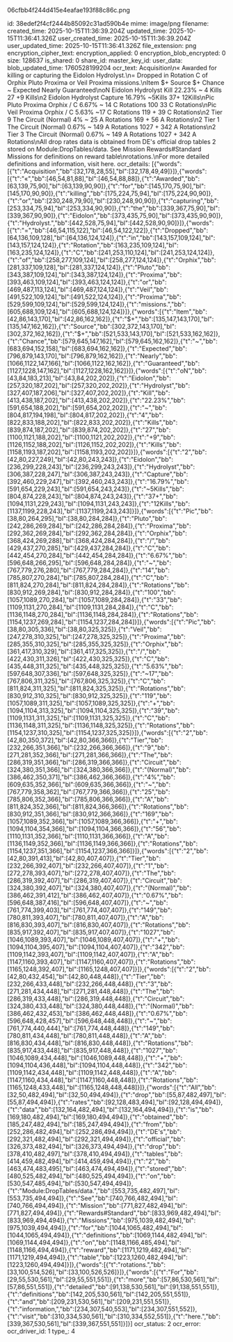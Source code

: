 06cfbb4f244d415e4eafae193f88c86c.png

id: 38edef2f4cf2444b85092c31ad590b4e
mime: image/png
filename: 
created_time: 2025-10-15T11:36:39.204Z
updated_time: 2025-10-15T11:36:41.326Z
user_created_time: 2025-10-15T11:36:39.204Z
user_updated_time: 2025-10-15T11:36:41.326Z
file_extension: png
encryption_cipher_text: 
encryption_applied: 0
encryption_blob_encrypted: 0
size: 128637
is_shared: 0
share_id: 
master_key_id: 
user_data: 
blob_updated_time: 1760528199204
ocr_text: Acquisition\n« Awarded for killing or capturing the Eidolon Hydrolyst.\n= Dropped in Rotation C of Orphix Pluto Proxima or Veil Proxima missions.\nItem $+ Source $+ Chance ~ Expected Nearly Guaranteed\noN Eidolon Hydrolyst Kill 22.23% ~ 4 Kills 27 +9 Kills\n2 Eidolon Hydrolyst Capture 16.79% ~5Kills 37+ 12Kills\nPic Pluto Proxima Orphix / C 6.67% ~ 14 C Rotations 100 33 C Rotations\nPic Veil Proxima Orphix / C 5.63% ~17 C Rotations 119 + 39 C Rotations\n2 Tier 9 The Circuit (Normal) 4% ~ 25 A Rotations 169 + 56 A Rotations\n2 Tier 1 The Circuit (Normal) 0.67% ~ 149 A Rotations 1027 + 342 A Rotations\n2 Tier 3 The Circuit (Normal) 0.67% ~ 149 A Rotations 1027 + 342 A Rotations\nAll drop rates data is obtained from DE's official drop tables 2 stored on Module:DropTables/data. See Mission Rewards#Standard Missions for definitions on reward table\nrotations.\nFor more detailed definitions and information, visit here.
ocr_details: [{"words":[{"t":"Acquisition","bb":[32,178,28,55],"bl":[32,178,49,49]}]},{"words":[{"t":"«","bb":[46,54,81,88],"bl":[46,54,88,88]},{"t":"Awarded","bb":[63,139,75,90],"bl":[63,139,90,90]},{"t":"for","bb":[145,170,75,90],"bl":[145,170,90,90]},{"t":"killing","bb":[175,224,75,94],"bl":[175,224,90,90]},{"t":"or","bb":[230,248,79,90],"bl":[230,248,90,90]},{"t":"capturing","bb":[253,334,75,94],"bl":[253,334,90,90]},{"t":"the","bb":[339,367,75,90],"bl":[339,367,90,90]},{"t":"Eidolon","bb":[373,435,75,90],"bl":[373,435,90,90]},{"t":"Hydrolyst.","bb":[442,528,75,94],"bl":[442,528,90,90]}]},{"words":[{"t":"=","bb":[46,54,115,122],"bl":[46,54,122,122]},{"t":"Dropped","bb":[64,136,109,128],"bl":[64,136,124,124]},{"t":"in","bb":[143,157,109,124],"bl":[143,157,124,124]},{"t":"Rotation","bb":[163,235,109,124],"bl":[163,235,124,124]},{"t":"C","bb":[241,253,110,124],"bl":[241,253,124,124]},{"t":"of","bb":[258,277,109,124],"bl":[258,277,124,124]},{"t":"Orphix","bb":[281,337,109,128],"bl":[281,337,124,124]},{"t":"Pluto","bb":[343,387,109,124],"bl":[343,387,124,124]},{"t":"Proxima","bb":[393,463,109,124],"bl":[393,463,124,124]},{"t":"or","bb":[469,487,113,124],"bl":[469,487,124,124]},{"t":"Veil","bb":[491,522,109,124],"bl":[491,522,124,124]},{"t":"Proxima","bb":[529,599,109,124],"bl":[529,599,124,124]},{"t":"missions.","bb":[605,688,109,124],"bl":[605,688,124,124]}]},{"words":[{"t":"Item","bb":[42,86,143,170],"bl":[42,86,162,162]},{"t":"$+","bb":[135,147,143,170],"bl":[135,147,162,162]},{"t":"Source","bb":[302,372,143,170],"bl":[302,372,162,162]},{"t":"$+","bb":[521,533,143,170],"bl":[521,533,162,162]},{"t":"Chance","bb":[579,645,147,162],"bl":[579,645,162,162]},{"t":"~","bb":[683,694,152,158],"bl":[683,694,162,162]},{"t":"Expected","bb":[796,879,143,170],"bl":[796,879,162,162]},{"t":"Nearly","bb":[1066,1122,147,166],"bl":[1066,1122,162,162]},{"t":"Guaranteed","bb":[1127,1228,147,162],"bl":[1127,1228,162,162]}]},{"words":[{"t":"oN","bb":[43,84,183,213],"bl":[43,84,202,202]},{"t":"Eidolon","bb":[257,320,187,202],"bl":[257,320,202,202]},{"t":"Hydrolyst","bb":[327,407,187,206],"bl":[327,407,202,202]},{"t":"Kill","bb":[413,438,187,202],"bl":[413,438,202,202]},{"t":"22.23%","bb":[591,654,188,202],"bl":[591,654,202,202]},{"t":"~","bb":[804,817,194,198],"bl":[804,817,202,202]},{"t":"4","bb":[822,833,188,202],"bl":[822,833,202,202]},{"t":"Kills","bb":[839,874,187,202],"bl":[839,874,202,202]},{"t":"27","bb":[1100,1121,188,202],"bl":[1100,1121,202,202]},{"t":"+9","bb":[1126,1152,188,202],"bl":[1126,1152,202,202]},{"t":"Kills","bb":[1158,1193,187,202],"bl":[1158,1193,202,202]}]},{"words":[{"t":"2","bb":[42,80,227,249],"bl":[42,80,243,243]},{"t":"Eidolon","bb":[236,299,228,243],"bl":[236,299,243,243]},{"t":"Hydrolyst","bb":[306,387,228,247],"bl":[306,387,243,243]},{"t":"Capture","bb":[392,460,229,247],"bl":[392,460,243,243]},{"t":"16.79%","bb":[591,654,229,243],"bl":[591,654,243,243]},{"t":"~5Kills","bb":[804,874,228,243],"bl":[804,874,243,243]},{"t":"37+","bb":[1094,1131,229,243],"bl":[1094,1131,243,243]},{"t":"12Kills","bb":[1137,1199,228,243],"bl":[1137,1199,243,243]}]},{"words":[{"t":"Pic","bb":[38,80,264,295],"bl":[38,80,284,284]},{"t":"Pluto","bb":[242,286,269,284],"bl":[242,286,284,284]},{"t":"Proxima","bb":[292,362,269,284],"bl":[292,362,284,284]},{"t":"Orphix","bb":[368,424,269,288],"bl":[368,424,284,284]},{"t":"/","bb":[429,437,270,285],"bl":[429,437,284,284]},{"t":"C","bb":[442,454,270,284],"bl":[442,454,284,284]},{"t":"6.67%","bb":[596,648,266,295],"bl":[596,648,284,284]},{"t":"~","bb":[767,779,276,280],"bl":[767,779,284,284]},{"t":"14","bb":[785,807,270,284],"bl":[785,807,284,284]},{"t":"C","bb":[811,824,270,284],"bl":[811,824,284,284]},{"t":"Rotations","bb":[830,912,269,284],"bl":[830,912,284,284]},{"t":"100","bb":[1057,1089,270,284],"bl":[1057,1089,284,284]},{"t":"33","bb":[1109,1131,270,284],"bl":[1109,1131,284,284]},{"t":"C","bb":[1136,1148,270,284],"bl":[1136,1148,284,284]},{"t":"Rotations","bb":[1154,1237,269,284],"bl":[1154,1237,284,284]}]},{"words":[{"t":"Pic","bb":[38,80,305,336],"bl":[38,80,325,325]},{"t":"Veil","bb":[247,278,310,325],"bl":[247,278,325,325]},{"t":"Proxima","bb":[285,355,310,325],"bl":[285,355,325,325]},{"t":"Orphix","bb":[361,417,310,329],"bl":[361,417,325,325]},{"t":"/","bb":[422,430,311,326],"bl":[422,430,325,325]},{"t":"C","bb":[435,448,311,325],"bl":[435,448,325,325]},{"t":"5.63%","bb":[597,648,307,336],"bl":[597,648,325,325]},{"t":"~17","bb":[767,806,311,325],"bl":[767,806,325,325]},{"t":"C","bb":[811,824,311,325],"bl":[811,824,325,325]},{"t":"Rotations","bb":[830,912,310,325],"bl":[830,912,325,325]},{"t":"119","bb":[1057,1089,311,325],"bl":[1057,1089,325,325]},{"t":"+","bb":[1094,1104,313,325],"bl":[1094,1104,325,325]},{"t":"39","bb":[1109,1131,311,325],"bl":[1109,1131,325,325]},{"t":"C","bb":[1136,1148,311,325],"bl":[1136,1148,325,325]},{"t":"Rotations","bb":[1154,1237,310,325],"bl":[1154,1237,325,325]}]},{"words":[{"t":"2","bb":[42,80,350,372],"bl":[42,80,366,366]},{"t":"Tier","bb":[232,266,351,366],"bl":[232,266,366,366]},{"t":"9","bb":[271,281,352,366],"bl":[271,281,366,366]},{"t":"The","bb":[286,319,351,366],"bl":[286,319,366,366]},{"t":"Circuit","bb":[324,380,351,366],"bl":[324,380,366,366]},{"t":"(Normal)","bb":[386,462,350,371],"bl":[386,462,366,366]},{"t":"4%","bb":[609,635,352,366],"bl":[609,635,366,366]},{"t":"~","bb":[767,779,358,362],"bl":[767,779,366,366]},{"t":"25","bb":[785,806,352,366],"bl":[785,806,366,366]},{"t":"A","bb":[811,824,352,366],"bl":[811,824,366,366]},{"t":"Rotations","bb":[830,912,351,366],"bl":[830,912,366,366]},{"t":"169","bb":[1057,1089,352,366],"bl":[1057,1089,366,366]},{"t":"+","bb":[1094,1104,354,366],"bl":[1094,1104,366,366]},{"t":"56","bb":[1110,1131,352,366],"bl":[1110,1131,366,366]},{"t":"A","bb":[1136,1149,352,366],"bl":[1136,1149,366,366]},{"t":"Rotations","bb":[1154,1237,351,366],"bl":[1154,1237,366,366]}]},{"words":[{"t":"2","bb":[42,80,391,413],"bl":[42,80,407,407]},{"t":"Tier","bb":[232,266,392,407],"bl":[232,266,407,407]},{"t":"1","bb":[272,278,393,407],"bl":[272,278,407,407]},{"t":"The","bb":[286,319,392,407],"bl":[286,319,407,407]},{"t":"Circuit","bb":[324,380,392,407],"bl":[324,380,407,407]},{"t":"(Normal)","bb":[386,462,391,412],"bl":[386,462,407,407]},{"t":"0.67%","bb":[596,648,387,416],"bl":[596,648,407,407]},{"t":"~","bb":[761,774,399,403],"bl":[761,774,407,407]},{"t":"149","bb":[780,811,393,407],"bl":[780,811,407,407]},{"t":"A","bb":[816,830,393,407],"bl":[816,830,407,407]},{"t":"Rotations","bb":[835,917,392,407],"bl":[835,917,407,407]},{"t":"1027","bb":[1046,1089,393,407],"bl":[1046,1089,407,407]},{"t":"+","bb":[1094,1104,395,407],"bl":[1094,1104,407,407]},{"t":"342","bb":[1109,1142,393,407],"bl":[1109,1142,407,407]},{"t":"A","bb":[1147,1160,393,407],"bl":[1147,1160,407,407]},{"t":"Rotations","bb":[1165,1248,392,407],"bl":[1165,1248,407,407]}]},{"words":[{"t":"2","bb":[42,80,432,454],"bl":[42,80,448,448]},{"t":"Tier","bb":[232,266,433,448],"bl":[232,266,448,448]},{"t":"3","bb":[271,281,434,448],"bl":[271,281,448,448]},{"t":"The","bb":[286,319,433,448],"bl":[286,319,448,448]},{"t":"Circuit","bb":[324,380,433,448],"bl":[324,380,448,448]},{"t":"(Normal)","bb":[386,462,432,453],"bl":[386,462,448,448]},{"t":"0.67%","bb":[596,648,428,457],"bl":[596,648,448,448]},{"t":"~","bb":[761,774,440,444],"bl":[761,774,448,448]},{"t":"149","bb":[780,811,434,448],"bl":[780,811,448,448]},{"t":"A","bb":[816,830,434,448],"bl":[816,830,448,448]},{"t":"Rotations","bb":[835,917,433,448],"bl":[835,917,448,448]},{"t":"1027","bb":[1046,1089,434,448],"bl":[1046,1089,448,448]},{"t":"+","bb":[1094,1104,436,448],"bl":[1094,1104,448,448]},{"t":"342","bb":[1109,1142,434,448],"bl":[1109,1142,448,448]},{"t":"A","bb":[1147,1160,434,448],"bl":[1147,1160,448,448]},{"t":"Rotations","bb":[1165,1248,433,448],"bl":[1165,1248,448,448]}]},{"words":[{"t":"All","bb":[32,50,482,494],"bl":[32,50,494,494]},{"t":"drop","bb":[55,87,482,497],"bl":[55,87,494,494]},{"t":"rates","bb":[92,128,483,494],"bl":[92,128,494,494]},{"t":"data","bb":[132,164,482,494],"bl":[132,164,494,494]},{"t":"is","bb":[169,180,482,494],"bl":[169,180,494,494]},{"t":"obtained","bb":[185,247,482,494],"bl":[185,247,494,494]},{"t":"from","bb":[252,286,482,494],"bl":[252,286,494,494]},{"t":"DE's","bb":[292,321,482,494],"bl":[292,321,494,494]},{"t":"official","bb":[326,373,482,494],"bl":[326,373,494,494]},{"t":"drop","bb":[378,410,482,497],"bl":[378,410,494,494]},{"t":"tables","bb":[414,459,482,494],"bl":[414,459,494,494]},{"t":"2","bb":[463,474,483,495],"bl":[463,474,494,494]},{"t":"stored","bb":[480,525,482,494],"bl":[480,525,494,494]},{"t":"on","bb":[530,547,485,494],"bl":[530,547,494,494]},{"t":"Module:DropTables/data.","bb":[553,735,482,497],"bl":[553,735,494,494]},{"t":"See","bb":[740,766,482,494],"bl":[740,766,494,494]},{"t":"Mission","bb":[771,827,482,494],"bl":[771,827,494,494]},{"t":"Rewards#Standard","bb":[833,969,482,494],"bl":[833,969,494,494]},{"t":"Missions","bb":[975,1039,482,494],"bl":[975,1039,494,494]},{"t":"for","bb":[1044,1065,482,494],"bl":[1044,1065,494,494]},{"t":"definitions","bb":[1069,1144,482,494],"bl":[1069,1144,494,494]},{"t":"on","bb":[1148,1166,485,494],"bl":[1148,1166,494,494]},{"t":"reward","bb":[1171,1219,482,494],"bl":[1171,1219,494,494]},{"t":"table","bb":[1223,1260,482,494],"bl":[1223,1260,494,494]}]},{"words":[{"t":"rotations.","bb":[33,100,514,526],"bl":[33,100,526,526]}]},{"words":[{"t":"For","bb":[29,55,530,561],"bl":[29,55,551,551]},{"t":"more","bb":[57,86,530,561],"bl":[57,86,551,551]},{"t":"detailed","bb":[91,138,530,561],"bl":[91,138,551,551]},{"t":"definitions","bb":[142,205,530,561],"bl":[142,205,551,551]},{"t":"and","bb":[209,231,530,561],"bl":[209,231,551,551]},{"t":"information,","bb":[234,307,540,553],"bl":[234,307,551,552]},{"t":"visit","bb":[310,334,530,561],"bl":[310,334,552,551]},{"t":"here.","bb":[339,367,530,561],"bl":[339,367,551,551]}]}]
ocr_status: 2
ocr_error: 
ocr_driver_id: 1
type_: 4